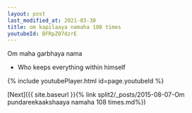 ```yaml
---
layout: post
last_modified_at: 2021-03-30
title: om kapilaaya namaha 108 times
youtubeId: BFRpZ07dzrE
---
```

 
 
Om maha garbhaya nama 
 
 -  Who keeps everything within himself 
 
  
 
  
 
 
 
 
 
 


{% include youtubePlayer.html id=page.youtubeId %}
 
[Next]({{ site.baseurl }}{% link  split2/_posts/2015-08-07-Om pundareekaakshaaya namaha 108 times.md%})
 
